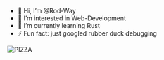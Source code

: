 - 👋 Hi, I’m @Rod-Way
- 👀 I’m interested in Web-Development
- 🌱 I’m currently learning Rust
- ⚡ Fun fact: just googled rubber duck debugging

![PIZZA](https://backend.codecrafters.io/progress/http-server/949067c7-9815-479d-88f1-4c868a5da8c7)
